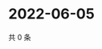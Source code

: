 # 2022-06-05

共 0 条

<!-- BEGIN WEIBO -->
<!-- 最后更新时间 Sun Jun 05 2022 04:14:58 GMT+0800 (China Standard Time) -->

<!-- END WEIBO -->
